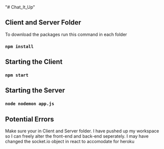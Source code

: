 "# Chat_It_Up" 

## Client and Server Folder 
To download the packages run this command in each folder
### `npm install`

## Starting the Client 
### `npm start`

## Starting the Server 
### `node nodemon app.js`

## Potential Errors
Make sure your in Client and Server folder.
I have pushed up my workspace so I can freely alter the front-end and back-end seperately. 
I may have changed the socket.io object in react to accomodate for heroku 